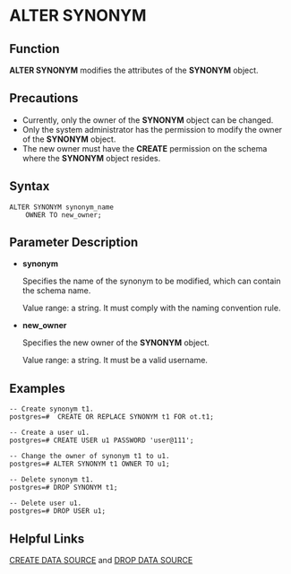 # ALTER SYNONYM<a name="EN-US_TOPIC_0251888992"></a>

## Function<a name="en-us_topic_0237122074_en-us_topic_0059778392_sc84e6980912549c4bbd6895f97ac39f1"></a>

**ALTER SYNONYM**  modifies the attributes of the  **SYNONYM**  object.

## Precautions<a name="en-us_topic_0237122074_en-us_topic_0059778392_sb3569429c1304678895bcf79fb6304cf"></a>

-   Currently, only the owner of the  **SYNONYM**  object can be changed.
-   Only the system administrator has the permission to modify the owner of the  **SYNONYM**  object.
-   The new owner must have the  **CREATE**  permission on the schema where the  **SYNONYM**  object resides.

## Syntax<a name="en-us_topic_0237122074_section185432369210"></a>

```
ALTER SYNONYM synonym_name
    OWNER TO new_owner;
```

## Parameter Description<a name="en-us_topic_0237122074_section37023591411"></a>

-   **synonym**

    Specifies the name of the synonym to be modified, which can contain the schema name.

    Value range: a string. It must comply with the naming convention rule.


-   **new\_owner**

    Specifies the new owner of the  **SYNONYM**  object.

    Value range: a string. It must be a valid username.


## Examples<a name="en-us_topic_0237122074_section162752045154311"></a>

```
-- Create synonym t1.
postgres=#  CREATE OR REPLACE SYNONYM t1 FOR ot.t1;

-- Create a user u1.
postgres=# CREATE USER u1 PASSWORD 'user@111';

-- Change the owner of synonym t1 to u1.
postgres=# ALTER SYNONYM t1 OWNER TO u1;

-- Delete synonym t1.
postgres=# DROP SYNONYM t1;

-- Delete user u1.
postgres=# DROP USER u1;
```

## Helpful Links<a name="en-us_topic_0237122074_section613212620440"></a>

[CREATE DATA SOURCE](create-data-source.md)  and  [DROP DATA SOURCE](drop-data-source.md)

